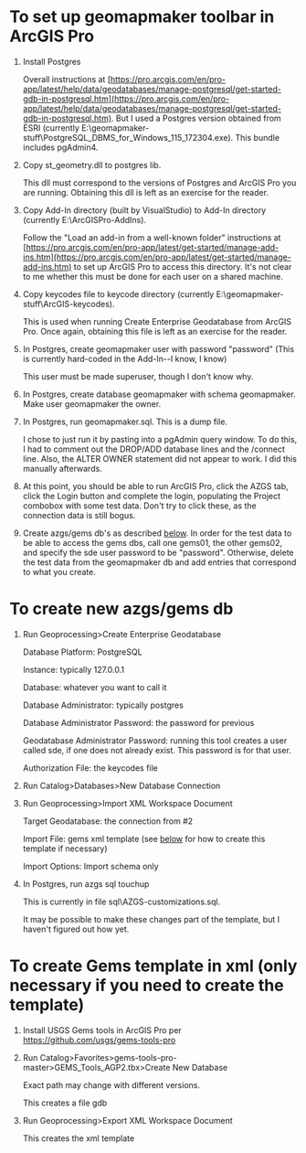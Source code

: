 # To set up geomapmaker toolbar in ArcGIS Pro 
1. Install Postgres 
  
    Overall instructions at [https://pro.arcgis.com/en/pro-app/latest/help/data/geodatabases/manage-postgresql/get-started-gdb-in-postgresql.htm](https://pro.arcgis.com/en/pro-app/latest/help/data/geodatabases/manage-postgresql/get-started-gdb-in-postgresql.htm).
    But I used a Postgres version obtained from ESRI (currently E:\geomapmaker-stuff\PostgreSQL_DBMS_for_Windows_115_172304.exe). This bundle includes pgAdmin4.

2. Copy st_geometry.dll to postgres lib. 
    
    This dll must correspond to the versions of Postgres and ArcGIS Pro you are running. Obtaining this dll is left as an exercise for the reader. 

3. Copy Add-In directory (built by VisualStudio) to Add-In directory (currently E:\ArcGISPro-AddIns). 
    
    Follow the "Load an add-in from a well-known folder" instructions at [https://pro.arcgis.com/en/pro-app/latest/get-started/manage-add-ins.htm](https://pro.arcgis.com/en/pro-app/latest/get-started/manage-add-ins.htm) to set up ArcGIS Pro to access this directory. It's not clear to me whether this must be done for each user on a shared machine.

4. Copy keycodes file to keycode directory (currently E:\geomapmaker-stuff\ArcGIS-keycodes). 
    
    This is used when running Create Enterprise Geodatabase from ArcGIS Pro. Once again, obtaining this file is left as an exercise for the reader.

5. In Postgres, create geomapmaker user with password "password" (This is currently hard-coded in the Add-In--I know, I know) 
  
    This user must be made superuser, though I don't know why.

6. In Postgres, create database geomapmaker with schema geomapmaker. Make user geomapmaker the owner.

7. In Postgres, run geomapmaker.sql. This is a dump file. 

    I chose to just run it by pasting into a pgAdmin query window. To do this, I had to comment out the DROP/ADD database lines and the /connect line. Also, the ALTER OWNER statement did not appear to work. I did this manually afterwards.

8. At this point, you should be able to run ArcGIS Pro, click the AZGS tab, click the Login button and complete the login, populating the Project combobox with some test data. Don't try to click these, as the connection data is still bogus.

9. Create azgs/gems db's as described [below](#create-gems). In order for the test data to be able to access the gems dbs, call one gems01, the other gems02, and specify the sde user password to be "password". Otherwise, delete the test data from the geomapmaker db and add entries that correspond to what you create.

 

# <a id="create-gems"></a>To create new azgs/gems db
1. Run Geoprocessing>Create Enterprise Geodatabase

    Database Platform: PostgreSQL
    
    Instance: typically 127.0.0.1
    
    Database: whatever you want to call it
    
    Database Administrator: typically postgres
    
    Database Administrator Password: the password for previous
    
    Geodatabase Administrator Password: running this tool creates a user called sde, if one does not already exist. This password is for that user.
    
    Authorization File: the keycodes file

2. Run Catalog>Databases>New Database Connection 

3. Run Geoprocessing>Import XML Workspace Document 

    Target Geodatabase: the connection from #2
    
    Import File: gems xml template (see [below](#create-template) for how to create this template if necessary) 
    
    Import Options: Import schema only 

4. In Postgres, run azgs sql touchup

    This is currently in file sql\AZGS-customizations.sql. 
    
    It may be possible to make these changes part of the template, but I haven't figured out how yet.


# <a id="create-template"></a> To create Gems template in xml (only necessary if you need to create the template)
1. Install USGS Gems tools in ArcGIS Pro per [https://github.com/usgs/gems-tools-pro
](https://github.com/usgs/gems-tools-pro)

2. Run Catalog>Favorites>gems-tools-pro-master>GEMS_Tools_AGP2.tbx>Create New Database 
    
    Exact path may change with different versions.
    
    This creates a file gdb

3. Run Geoprocessing>Export XML Workspace Document

    This creates the xml template


		
